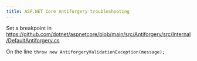 ```yaml
---
title: ASP.NET Core Antiforgery troubleshooting
---
```


Set a breakpoint in https://github.com/dotnet/aspnetcore/blob/main/src/Antiforgery/src/Internal/DefaultAntiforgery.cs 

On the line `throw new AntiforgeryValidationException(message);`
